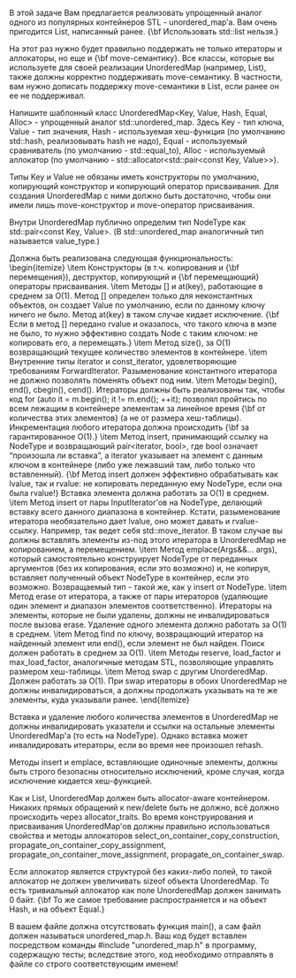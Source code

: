 В этой задаче Вам предлагается реализовать упрощенный аналог одного из популярных контейнеров STL - unordered_map’а. Вам очень пригодится List, написанный ранее. {\bf Использовать std::list нельзя.}

На этот раз нужно будет правильно поддержать не только итераторы и аллокаторы, но еще и {\bf move-семантику}. Все классы, которые вы используете для своей реализации UnorderedMap (например, List), также должны корректно поддерживать move-семантику. В частности, вам нужно дописать поддержку move-семантики в List, если ранее он ее не поддерживал.

Напишите шаблонный класс UnorderedMap<Key, Value, Hash, Equal, Alloc> - упрощенный аналог std::unordered_map.
Здесь Key - тип ключа, Value - тип значения, Hash - используемая хеш-функция (по умолчанию std::hash<Key>, реализовывать hash не надо), Equal - используемый сравниватель (по умолчанию - std::equal_to<Key>), Alloc - используемый аллокатор (по умолчанию - std::allocator<std::pair<const Key, Value>>).

Типы Key и Value не обязаны иметь конструкторы по умолчанию, копирующий конструктор и копирующий оператор присваивания. Для создания UnorderedMap с ними должно быть достаточно, чтобы они имели лишь move-конструктор и move-оператор присваивания.

Внутри UnorderedMap публично определим тип NodeType как std::pair<const Key, Value>. (В std::unordered_map аналогичный тип называется value_type.)

Должна быть реализована следующая функциональность:
\begin{itemize}
\item Конструкторы (в т.ч. копирования и {\bf перемещения}), деструктор, копирующий и {\bf перемещающий} операторы присваивания.
\item Методы [] и at(key), работающие в среднем за O(1). Метод [] определен только для неконстантных объектов, он создает Value по умолчанию, если по данному ключу ничего не было. Метод at(key) в таком случае кидает исключение. {\bf Если в метод [] передано rvalue и оказалось, что такого ключа в мэпе не было, то нужно эффективно создать Node с таким ключом: не копировать его, а перемещать.} 
\item Метод size(), за O(1) возвращающий текущее количество элементов в контейнере.
\item Внутренние типы iterator и const_iterator, удовлетворяющие требованиям ForwardIterator. Разыменование константного итератора не должно позволять поменять объект под ним.
\item Методы begin(), end(), cbegin(), cend().
Итераторы должны быть реализованы так, чтобы код
for (auto it = m.begin(); it != m.end(); ++it); позволял пройтись по всем лежащим в контейнере элементам за линейное время {\bf от количества этих элементов} (а не от размера хеш-таблицы). Инкрементация любого итератора должна происходить {\bf за гарантированное O(1).}
\item Метод insert, принимающий ссылку на NodeType и возвращающий pair<iterator, bool>, где bool означает “произошла ли вставка”, а iterator указывает на элемент с данным ключом в контейнере (либо уже лежавший там, либо только что вставленный). {\bf Метод insert должен эффективно обрабатывать как lvalue, так и rvalue: не копировать переданную ему NodeType, если она была rvalue!} Вставка элемента должна работать за O(1) в среднем.
\item Метод insert от пары InputIterator’ов на NodeType, делающий вставку всего данного диапазона в контейнер. Кстати, разыменование итератора необязательно дает lvalue, оно может давать и rvalue-ссылку. Например, так ведет себя std::move_iterator. В таком случае вы должны вставлять элементы из-под этого итератора в UnorderedMap не копированием, а перемещением.
\item Метод emplace(Args&&... args), который самостоятельно конструирует NodeType от переданных аргументов (без их копирования, если это возможно) и, не копируя, вставляет полученный объект NodeType в контейнер, если это возможно. Возвращаемый тип - такой же, как у insert от NodeType.
\item Метод erase от итератора, а также от пары итераторов (удаляющие один элемент и диапазон элементов соответственно). Итераторы на элементы, которые не были удалены, должны не инвалидироваться после вызова erase.  Удаление одного элемента должно работать за O(1) в среднем.
\item Метод find по ключу, возвращающий итератор на найденный элемент или end(), если элемент не был найден. Поиск должен работать в среднем за O(1).
\item Методы reserve, load_factor и max_load_factor, аналогичные методам STL, позволяющие управлять размером хеш-таблицы.
\item Метод swap с другим UnorderedMap. Должен работать за O(1). При swap итераторы в обоих UnorderedMap не должны инвалидироваться, а должны продолжать указывать на те же элементы, куда указывали ранее.
\end{itemize}

Вставка и удаление любого количества элементов в UnorderedMap не должны инвалидировать указатели и ссылки на остальные элементы UnorderedMap'а (то есть на NodeType). Однако вставка может инвалидировать итераторы, если во время нее произошел rehash.

Методы insert и emplace, вставляющие одиночные элементы, должны быть строго безопасны относительно исключений, кроме случая, когда исключение кидается хеш-функцией.

Как и List, UnorderedMap должен быть allocator-aware контейнером. Никаких прямых обращений к new/delete быть не должно, всё должно происходить через allocator_traits. Во время конструирования и присваивания UnorderedMap'ов должны правильно использоваться свойства и методы аллокаторов select_on_container_copy_construction, propagate_on_container_copy_assignment, propagate_on_container_move_assignment, propagate_on_container_swap. 

Если аллокатор является структурой без каких-либо полей, то такой аллокатор не должен увеличивать sizeof объекта UnorderedMap. То есть тривиальный аллокатор как поле UnorderedMap должен занимать 0 байт. {\bf То же самое требование распространяется и на объект Hash, и на объект Equal.}


В вашем файле должна отсутствовать функция main(), а сам файл должен называться unordered_map.h. Ваш код будет вставлен посредством команды #include "unordered_map.h" в программу, содержащую тесты; вследствие этого, код необходимо отправлять в файле со строго соответствующим именем!